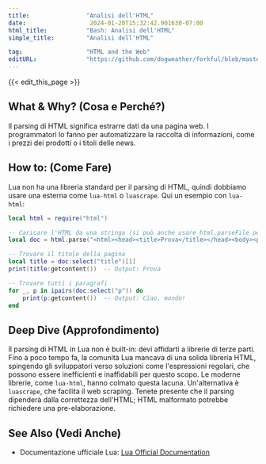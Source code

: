 ```yaml
---
title:                "Analisi dell'HTML"
date:                  2024-01-20T15:32:42.901630-07:00
html_title:           "Bash: Analisi dell'HTML"
simple_title:         "Analisi dell'HTML"

tag:                  "HTML and the Web"
editURL:              "https://github.com/dogweather/forkful/blob/master/content/it/lua/parsing-html.md"
---
```


{{< edit_this_page >}}

## What & Why? (Cosa e Perché?)
Il parsing di HTML significa estrarre dati da una pagina web. I programmatori lo fanno per automatizzare la raccolta di informazioni, come i prezzi dei prodotti o i titoli delle news.

## How to: (Come Fare)
Lua non ha una libreria standard per il parsing di HTML, quindi dobbiamo usare una esterna come `lua-html` o `luascrape`. Qui un esempio con `lua-html`:

```Lua
local html = require("html")

-- Caricare l'HTML da una stringa (si può anche usare html.parseFile per caricare da file)
local doc = html.parse("<html><head><title>Prova</title></head><body><p>Ciao, mondo!</p></body></html>")

-- Trovare il titolo della pagina
local title = doc:select("title")[1]
print(title:getcontent())  -- Output: Prova

-- Trovare tutti i paragrafi
for _, p in ipairs(doc:select("p")) do
    print(p:getcontent())  -- Output: Ciao, mondo!
end
```

## Deep Dive (Approfondimento)
Il parsing di HTML in Lua non è built-in: devi affidarti a librerie di terze parti. Fino a poco tempo fa, la comunità Lua mancava di una solida libreria HTML, spingendo gli sviluppatori verso soluzioni come l'espressioni regolari, che possono essere inefficienti e inaffidabili per questo scopo. Le moderne librerie, come `lua-html`, hanno colmato questa lacuna. Un'alternativa è `luascrape`, che facilita il web scraping. Tenete presente che il parsing dipenderà dalla correttezza dell'HTML; HTML malformato potrebbe richiedere una pre-elaborazione.

## See Also (Vedi Anche)
- Documentazione ufficiale Lua: [Lua Official Documentation](https://www.lua.org/manual/5.4/)
